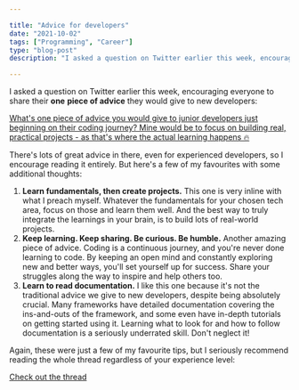 ```yaml
---

title: "Advice for developers"
date: "2021-10-02"
tags: ["Programming", "Career"]
type: "blog-post"
description: "I asked a question on Twitter earlier this week, encouraging everyone to share their one piece of advice they would give to new developers:"

---
```


I asked a question on Twitter earlier this week, encouraging everyone to share their **one** **piece of advice** they would give to new developers:

[What's one piece of advice you would give to junior developers just beginning on their coding journey? Mine would be to focus on building real, practical projects - as that's where the actual learning happens 🔥](https://twitter.com/madsbrodt/status/1411663139188482049)

​There's lots of great advice in there, even for experienced developers, so I encourage reading it entirely. But here's a few of my favourites with some additional thoughts:

1. **Learn fundamentals, then create projects.** This one is very inline with what I preach myself. Whatever the fundamentals for your chosen tech area, focus on those and learn them well. And the best way to truly integrate the learnings in your brain, is to build lots of real-world projects.
2. **Keep learning. Keep sharing. Be curious. Be humble.** Another amazing piece of advice. Coding is a continuous journey, and you're never done learning to code. By keeping an open mind and constantly exploring new and better ways, you'll set yourself up for success. Share your struggles along the way to inspire and help others too.
3. **Learn to read documentation.** I like this one because it's not the traditional advice we give to new developers, despite being absolutely crucial. Many frameworks have detailed documentation covering the ins-and-outs of the framework, and some even have in-depth tutorials on getting started using it. Learning what to look for and how to follow documentation is a seriously underrated skill. Don't neglect it!

Again, these were just a few of my favourite tips, but I seriously recommend reading the whole thread regardless of your experience level:

​[Check out the thread](https://twitter.com/madsbrodt/status/1411663139188482049)​

​
